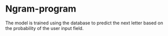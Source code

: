 # Ngram-program
The model is trained using the database to predict the next letter based on the probability of the user input field.
